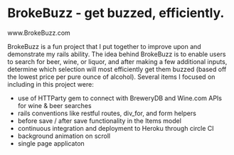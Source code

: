 <h1>BrokeBuzz - get buzzed, efficiently.</h1>
www.BrokeBuzz.com


<p>BrokeBuzz is a fun project that I put together to improve upon and demonstrate my rails ability.  The idea behind BrokeBuzz is to enable users to search for beer, wine, or liquor, and after making a few additional inputs, determine which selection will most efficiently get them buzzed (based off the lowest price per pure ounce of alcohol).  Several items I focused on including in this project were:</p>
<ul>
  <li>use of HTTParty gem to connect with BreweryDB and Wine.com APIs for wine & beer searches </li>
  <li>rails conventions like restful routes, div_for, and form helpers</li>
  <li>before save / after save functionality in the Items model</li>
  <li>continuous integration and deployment to Heroku through circle CI</li>
  <li>background animation on scroll</li>
  <li>single page applicaton</li>
</ul>